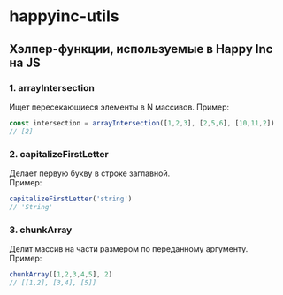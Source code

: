 # happyinc-utils

## Хэлпер-функции, используемые в Happy Inc на JS

### 1. arrayIntersection
Ищет пересекающиеся элементы в N массивов.
Пример:
```javascript
const intersection = arrayIntersection([1,2,3], [2,5,6], [10,11,2])
// [2]
```

### 2. capitalizeFirstLetter
Делает первую букву в строке заглавной.  
Пример:
```javascript
capitalizeFirstLetter('string')
// 'String'
```

### 3. chunkArray
Делит массив на части размером по переданному аргументу.  
Пример:
```javascript
chunkArray([1,2,3,4,5], 2)
// [[1,2], [3,4], [5]]
```